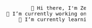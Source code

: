 <pre>
                                          👋 Hi there, I'm Zenpo
                                  🔭 I’m currently working on Zenxware
                                      🌱 I’m currently learning Lua
</pre>
